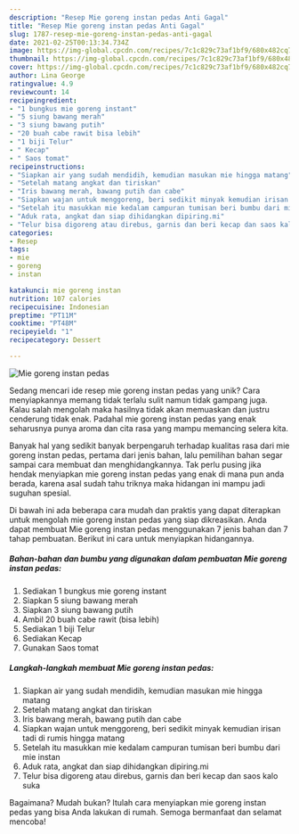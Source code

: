 ```yaml
---
description: "Resep Mie goreng instan pedas Anti Gagal"
title: "Resep Mie goreng instan pedas Anti Gagal"
slug: 1787-resep-mie-goreng-instan-pedas-anti-gagal
date: 2021-02-25T00:13:34.734Z
image: https://img-global.cpcdn.com/recipes/7c1c829c73af1bf9/680x482cq70/mie-goreng-instan-pedas-foto-resep-utama.jpg
thumbnail: https://img-global.cpcdn.com/recipes/7c1c829c73af1bf9/680x482cq70/mie-goreng-instan-pedas-foto-resep-utama.jpg
cover: https://img-global.cpcdn.com/recipes/7c1c829c73af1bf9/680x482cq70/mie-goreng-instan-pedas-foto-resep-utama.jpg
author: Lina George
ratingvalue: 4.9
reviewcount: 14
recipeingredient:
- "1 bungkus mie goreng instant"
- "5 siung bawang merah"
- "3 siung bawang putih"
- "20 buah cabe rawit bisa lebih"
- "1 biji Telur"
- " Kecap"
- " Saos tomat"
recipeinstructions:
- "Siapkan air yang sudah mendidih, kemudian masukan mie hingga matang"
- "Setelah matang angkat dan tiriskan"
- "Iris bawang merah, bawang putih dan cabe"
- "Siapkan wajan untuk menggoreng, beri sedikit minyak kemudian irisan tadi di rumis hingga matang"
- "Setelah itu masukkan mie kedalam campuran tumisan beri bumbu dari mie instan"
- "Aduk rata, angkat dan siap dihidangkan dipiring.mi"
- "Telur bisa digoreng atau direbus, garnis dan beri kecap dan saos kalo suka"
categories:
- Resep
tags:
- mie
- goreng
- instan

katakunci: mie goreng instan 
nutrition: 107 calories
recipecuisine: Indonesian
preptime: "PT11M"
cooktime: "PT48M"
recipeyield: "1"
recipecategory: Dessert

---
```



![Mie goreng instan pedas](https://img-global.cpcdn.com/recipes/7c1c829c73af1bf9/680x482cq70/mie-goreng-instan-pedas-foto-resep-utama.jpg)

Sedang mencari ide resep mie goreng instan pedas yang unik? Cara menyiapkannya memang tidak terlalu sulit namun tidak gampang juga. Kalau salah mengolah maka hasilnya tidak akan memuaskan dan justru cenderung tidak enak. Padahal mie goreng instan pedas yang enak seharusnya punya aroma dan cita rasa yang mampu memancing selera kita.



Banyak hal yang sedikit banyak berpengaruh terhadap kualitas rasa dari mie goreng instan pedas, pertama dari jenis bahan, lalu pemilihan bahan segar sampai cara membuat dan menghidangkannya. Tak perlu pusing jika hendak menyiapkan mie goreng instan pedas yang enak di mana pun anda berada, karena asal sudah tahu triknya maka hidangan ini mampu jadi suguhan spesial.


Di bawah ini ada beberapa cara mudah dan praktis yang dapat diterapkan untuk mengolah mie goreng instan pedas yang siap dikreasikan. Anda dapat membuat Mie goreng instan pedas menggunakan 7 jenis bahan dan 7 tahap pembuatan. Berikut ini cara untuk menyiapkan hidangannya.

<!--inarticleads1-->

##### Bahan-bahan dan bumbu yang digunakan dalam pembuatan Mie goreng instan pedas:

1. Sediakan 1 bungkus mie goreng instant
1. Siapkan 5 siung bawang merah
1. Siapkan 3 siung bawang putih
1. Ambil 20 buah cabe rawit (bisa lebih)
1. Sediakan 1 biji Telur
1. Sediakan  Kecap
1. Gunakan  Saos tomat




<!--inarticleads2-->

##### Langkah-langkah membuat Mie goreng instan pedas:

1. Siapkan air yang sudah mendidih, kemudian masukan mie hingga matang
1. Setelah matang angkat dan tiriskan
1. Iris bawang merah, bawang putih dan cabe
1. Siapkan wajan untuk menggoreng, beri sedikit minyak kemudian irisan tadi di rumis hingga matang
1. Setelah itu masukkan mie kedalam campuran tumisan beri bumbu dari mie instan
1. Aduk rata, angkat dan siap dihidangkan dipiring.mi
1. Telur bisa digoreng atau direbus, garnis dan beri kecap dan saos kalo suka




Bagaimana? Mudah bukan? Itulah cara menyiapkan mie goreng instan pedas yang bisa Anda lakukan di rumah. Semoga bermanfaat dan selamat mencoba!
